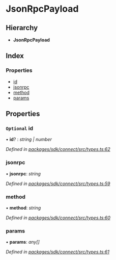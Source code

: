 # JsonRpcPayload

## Hierarchy

* **JsonRpcPayload**

## Index

### Properties

* [id]()
* [jsonrpc]()
* [method]()
* [params]()

## Properties

### `Optional` id

• **id**? : _string \| number_

_Defined in_ [_packages/sdk/connect/src/types.ts:62_](https://github.com/celo-org/celo-monorepo/blob/master/packages/sdk/connect/src/types.ts#L62)

### jsonrpc

• **jsonrpc**: _string_

_Defined in_ [_packages/sdk/connect/src/types.ts:59_](https://github.com/celo-org/celo-monorepo/blob/master/packages/sdk/connect/src/types.ts#L59)

### method

• **method**: _string_

_Defined in_ [_packages/sdk/connect/src/types.ts:60_](https://github.com/celo-org/celo-monorepo/blob/master/packages/sdk/connect/src/types.ts#L60)

### params

• **params**: _any\[\]_

_Defined in_ [_packages/sdk/connect/src/types.ts:61_](https://github.com/celo-org/celo-monorepo/blob/master/packages/sdk/connect/src/types.ts#L61)

